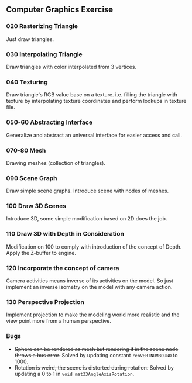 ## Computer Graphics Exercise

### 020 Rasterizing Triangle

Just draw triangles.

### 030 Interpolating Triangle

Draw triangles with color interpolated from 3 vertices.

### 040 Texturing

Draw triangle's RGB value base on a texture. i.e. filling the triangle with texture by interpolating texture coordinates and perform lookups in texture file.

### 050-60 Abstracting Interface

Generalize and abstract an universal interface for easier access and call.

### 070-80 Mesh

Drawing meshes (collection of triangles).

### 090 Scene Graph

Draw simple scene graphs. Introduce scene with nodes of meshes.

### 100 Draw 3D Scenes

Introduce 3D, some simple modification based on 2D does the job.

### 110 Draw 3D with Depth in Consideration

Modification on 100 to comply with introduction of the concept of Depth. Apply the Z-buffer to engine.

### 120 Incorporate the concept of camera

Camera activities means inverse of its activities on the model. So just implement an inverse isometry on the model with any camera action.

### 130 Perspective Projection

Implement projection to make the modeling world more realistic and the view point more from a human perspective.

### Bugs

- ~~Sphere can be rendered as mesh but rendering it in the scene node throws a bus error.~~ Solved by updating constant `renVERTNUMBOUND` to 1000.
- ~~Rotation is weird, the scene is distorted during rotation.~~ Solved by updating a 0 to 1 in `void mat33AngleAxisRotation`.